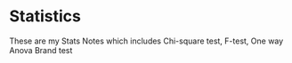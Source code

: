# Statistics

These are my Stats Notes which includes Chi-square test, F-test, One way Anova Brand test
